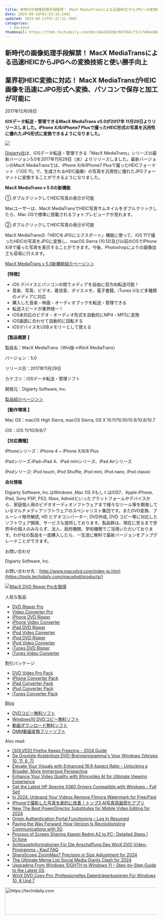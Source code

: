 ```yaml
---
title: 新時代の画像処理手段解禁！ MacX MediaTransによる迅速HEICからJPGへの変換技術と使い勝手向上
date: 2024-09-18T01:53:19.248Z
updated: 2024-09-21T07:22:22.398Z
categories:
  - macxdvd
thumbnail: https://thmb.techidaily.com/bbc14b435660c967866cf3c17d84e88db2c1688390de1d8678d61e0a94d5c4d0.png
---
```


## 新時代の画像処理手段解禁！ MacX MediaTransによる迅速HEICからJPGへの変換技術と使い勝手向上

## 業界初HEIC変換に対応！ MacX MediaTransがHEIC画像を迅速にJPG形式へ変換、パソコンで保存と加工が可能に

2017年12月08日

**iOSデータ転送・管理できるMacX MediaTrans v5.0が2017年 11月29日よりリリースしました。iPhone X/8/iPhone7 Plusで撮ったHEIC形式の写真を汎用性に優れたJPG形式に変換できるようになりました。**

![](https://www.macxdvd.com/press-room/image/macx-mediatrans-convert-heic-jp.jpg)

[Digiarty社](https://tools.techidaily.com/macxdvd/products/)は、iOSデータ転送・管理できる「MacX MediaTrans」シリーズの最新バージョン5.0を2017年11月29日（水）よりリリースしました。最新バージョンのMacX MediaTransでは、iPhone X/8/iPhone7 Plusで撮ったHEICフォーマット（「iOS 11」で、生成されるHEIC画像）の写真を汎用性に優れたJPGフォーマットに変換することができるようになりました。

**MacX MediaTrans v 5.0の新機能**

①.ダブルクリックしてHEIC写真の表示が可能

Macユーザーは、MacX MediaTransでHEIC写真サムネイルをダブルクリックしたら、Mac OSで標準に搭載されるフォトプレビューアが見れます。

②.ダブルクリックしてHEIC写真の表示が可能

MacX MediaTransの「HEICをJPGにエクスポート」機能に使って、iOS 11で撮ったHEICの写真をJPGに変換し、macOS Sierra (10.12)及び以前のOSでiPhone X/8で撮った写真を表示することができます。今後、Photoshopによりの画像加工も容易に行えます。

[MacX MediaTrans v 5.0新機能紹介ページ＞＞](https://tools.techidaily.com/macxdvd/products/)

**【特徴】**

* iOS デバイスとパソコンの間でメディアを自由に双方向転送可能！
* 音楽、写真、ビデオ、着信音、ボイスメモ、電子書籍、iTunes Uなど多種類のメディアに対応
* 購入した音楽・映画・オーディオブックを転送・管理できる
* 転送スピードが業界随一！
* iOS未対応のビデオ・オーディオ形式を自動的にMP4・MP3に変換
* iOS画面に合わせて自動的に回転する
* iOSデバイスをUSBメモリーとして使える

**【製品概要** **】**

製品名：MacX MediaTrans（Win版→WinX MediaTrans） 

バージョン：5.0

リリース日：2017年11月29日

カテゴリ：iOSデータ転送・管理ソフト

開発元：Digiarty Software, Inc.

[製品紹介ページ＞＞](https://tools.techidaily.com/macxdvd/products/)

**【動作環境** **】**

Mac OS：macOS High Sierra, macOS Sierra, OS X 10.11/10.10/10.9/10.8/10.7

iOS：iOS 11/10/9/8/7

**【対応機種】**

iPhoneシリーズ：iPhone 4 \~ iPhone X/8/8 Plus

iPadシリーズ:iPad\~iPad 4、iPad miniシリーズ、iPad Airシリーズ

iPodシリーズ: iPod touch, iPod Shuffle, iPod mini, iPod nano, iPod classic

**会社情報**

Digiarty Software, Inc.はWindows ,Mac OS XもしくはiOS7、Apple iPhone, iPad, Sony PSP, PS3, Xbox, Adroidといったプラットフォームやデバイスから、家庭個人用のビデオオーディオソフトウェアまで様々なツール等を開発しているマルチメディアソフトウェアのスペシャリスト集団です。またDVD変換、ブルーレイ暗号解読, HD ビデオコンバーター, DVD作成, DVD コピー等に対応したソフトウェア開発、サービスも提供しております。製品群は、現在に至るまで世界中の個人のみならず、法人、政府機関、学術機関でご活用いただいております。わが社の製品を一度購入したら、一生涯に無料で最新バージョンをアップグレードことができます。

お問い合わせ

Digiarty Software, Inc.

お問い合わせ先：[http://www.macxdvd.com/index-jp.htm](https://tools.techidaily.com/macxdvd/products/) 

[![MacX DVD Ripper Proを取得](https://www.macxdvd.com/press-room/../banner/200-jp.png)](https://tools.techidaily.com/macxdvd/products/) 

人気な製品

* [DVD Ripper Pro](https://tools.techidaily.com/macxdvd/products/)
* [Video Converter Pro](https://tools.techidaily.com/macxdvd/products/)
* [iPhone DVD Ripper](https://tools.techidaily.com/macxdvd/products/)
* [iPhone Video Converter](https://tools.techidaily.com/macxdvd/products/)
* [iPad DVD Ripper](https://tools.techidaily.com/macxdvd/products/)
* [iPod Video Converter](https://tools.techidaily.com/macxdvd/products/)
* [iPod DVD Ripper](https://tools.techidaily.com/macxdvd/products/)
* [iPod Video Converter](https://tools.techidaily.com/macxdvd/products/)
* [iTunes DVD Ripper](https://tools.techidaily.com/macxdvd/products/)
* [iTunes Video Converter](https://tools.techidaily.com/macxdvd/products/)

割引パッケージ

* [DVD Video Pro Pack](https://tools.techidaily.com/macxdvd/products/)
* [iPhone Converter Pack](https://tools.techidaily.com/macxdvd/products/)
* [iPad Converter Pack](https://tools.techidaily.com/macxdvd/products/)
* [iPod Converter Pack](https://tools.techidaily.com/macxdvd/products/)
* [iTunes Converter Pack](https://tools.techidaily.com/macxdvd/products/)

[Blog](https://tools.techidaily.com/macxdvd/products/)

* [DVDコピー無料ソフト](https://tools.techidaily.com/macxdvd/products/)
* [Windows10 DVDコピー無料ソフト](https://tools.techidaily.com/macxdvd/products/)
* [動画ダウンロード無料ソフト](https://tools.techidaily.com/macxdvd/products/)
* [DMM動画変換フリーソフト](https://tools.techidaily.com/macxdvd/products/)

<ins class="adsbygoogle"
     style="display:block"
     data-ad-format="autorelaxed"
     data-ad-client="ca-pub-7571918770474297"
     data-ad-slot="1223367746"></ins>

<ins class="adsbygoogle"
     style="display:block"
     data-ad-client="ca-pub-7571918770474297"
     data-ad-slot="8358498916"
     data-ad-format="auto"
     data-full-width-responsive="true"></ins>

<span class="atpl-alsoreadstyle">Also read:</span>
<div><ul>
<li><a href="https://win-able.techidaily.com/1723008804640-solved-firefox-keeps-freezing-2024-guide/"><u>[SOLVED] Firefox Keeps Freezing - 2024 Guide</u></a></li>
<li><a href="https://discover-amazing.techidaily.com/de-grootste-kostenloze-dvd-brennprogrammas-voor-windows-versies-10-11-8-7/"><u>De Grootste Kostenloze DVD-Brennprogramma's Voor Windows (Versies 10, 11, 8, 7)</u></a></li>
<li><a href="https://discover-amazing.techidaily.com/elevate-your-visuals-with-enhanced-169-aspect-ratio-unlocking-a-broader-more-immersive-perspective/"><u>Elevate Your Visuals with Enhanced 16:9 Aspect Ratio - Unlocking a Broader, More Immersive Perspective</u></a></li>
<li><a href="https://discover-amazing.techidaily.com/enhance-your-video-quality-with-winxvideo-ai-for-ultimate-viewing-experience/"><u>Enhance Your Video Quality with Winxvideo AI for Ultimate Viewing Experience</u></a></li>
<li><a href="https://hardware-help.techidaily.com/get-the-latest-hp-spectre-x360-drivers-compatible-with-windows-full-set/"><u>Get the Latest HP Spectre X360 Drivers Compatible with Windows - Full Set!</u></a></li>
<li><a href="https://ai-driven-video-production.techidaily.com/in-2024-unbrand-your-videos-remove-filmora-watermark-for-freepaid/"><u>In 2024, Unbrand Your Videos Remove Filmora Watermark for Free/Paid</u></a></li>
<li><a href="https://discover-amazing.techidaily.com/iphone3-ai/"><u>IPhoneで撮影した写真を劇的に改善！トップ3 AI写真高画質化アプリ</u></a></li>
<li><a href="https://smart-video-editing.techidaily.com/new-the-best-powerdirector-substitutes-for-mobile-video-editing-for-2024/"><u>New The Best PowerDirector Substitutes for Mobile Video Editing for 2024</u></a></li>
<li><a href="https://win-able.techidaily.com/origin-authentication-portal-functioning-log-in-resumed/"><u>Origin Authentication Portal Functioning – Log In Resumed</u></a></li>
<li><a href="https://techtrends.techidaily.com/paving-the-way-forward-how-verizon-is-revolutionizing-communications-with-5g/"><u>Paving the Way Forward: How Verizon Is Revolutionizing Communications with 5G</u></a></li>
<li><a href="https://screen-mirror.techidaily.com/process-of-screen-sharing-xiaomi-redmi-a2-to-pc-detailed-steps-drfone-by-drfone-android/"><u>Process of Screen Sharing Xiaomi Redmi A2 to PC- Detailed Steps | Dr.fone</u></a></li>
<li><a href="https://discover-amazing.techidaily.com/schlusselinformationen-fur-die-anschaffung-des-winx-dvd-video-programms-kauf-faq/"><u>Schlüsselinformationen Für Die Anschaffung Des WinX DVD Video-Programms - Kauf FAQ</u></a></li>
<li><a href="https://extra-skills.techidaily.com/sharpscope-zoommax7-precision-in-size-adjustment-for-2024/"><u>SharpScope ZoomMax7 Precision in Size Adjustment for 2024</u></a></li>
<li><a href="https://twitter-videos.techidaily.com/the-ultimate-meme-list-social-media-giants-clash-for-2024/"><u>The Ultimate Meme List Social Media Giants Clash for 2024</u></a></li>
<li><a href="https://discover-amazing.techidaily.com/upgrading-from-windows-eighth-to-windows-11-step-by-step-guide-to-the-latest-os/"><u>Upgrading From Windows ˈEIGHTH to Windows 11 – Step-by-Step Guide to the Latest OS</u></a></li>
<li><a href="https://discover-amazing.techidaily.com/winx-dvd-copy-pro-professionelles-datentragerkopieren-fur-windows-10-8-und-7/"><u>WinX DVD Copy Pro: Professionelles Datenträgerkopieren Für Windows 10, 8 Und 7</u></a></li>
</ul></div>

<!-- affiliate ads begin -->
<a href="https://imp.i357552.net/c/5597632/994842/11832" target="_top" id="994842">
  <img src="//a.impactradius-go.com/display-ad/11832-994842" border="0" alt="https://techidaily.com" width="728" height="90"/>
</a>
<img height="0" width="0" src="https://imp.i357552.net/i/5597632/994842/11832" style="position:absolute;visibility:hidden;" border="0" />
<!-- affiliate ads end -->

